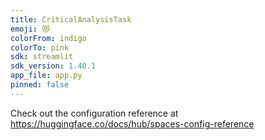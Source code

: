 ```yaml
---
title: CriticalAnalysisTask
emoji: 😻
colorFrom: indigo
colorTo: pink
sdk: streamlit
sdk_version: 1.40.1
app_file: app.py
pinned: false
---
```


Check out the configuration reference at https://huggingface.co/docs/hub/spaces-config-reference
